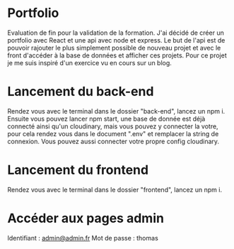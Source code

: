 # Portfolio

Evaluation de fin pour la validation de la formation.
J'ai décidé de créer un portfolio avec React et une api avec node et express.
Le but de l'api est de pouvoir rajouter le plus simplement possible de nouveau projet et avec le front d'accéder à la base de données et afficher ces projets. Pour ce projet je me suis inspiré d'un exercice vu en cours sur un blog.

# Lancement du back-end

Rendez vous avec le terminal dans le dossier "back-end", lancez un npm i. Ensuite vous pouvez lancer npm start, une base de donnée est déjà connecté ainsi qu'un cloudinary, mais vous pouvez y connecter la votre, pour cela rendez vous dans le document ".env" et remplacer la string de connexion. Vous pouvez aussi connecter votre propre config cloudinary.

# Lancement du frontend

Rendez vous avec le terminal dans le dossier "frontend", lancez un npm i.

# Accéder aux pages admin

Identifiant : admin@admin.fr
Mot de passe : thomas
